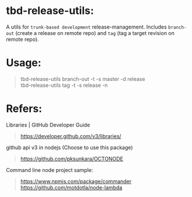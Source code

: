 # tbd-release-utils:
A utils for `trunk-based development` release-management.  Includes `branch-out` (create a release on remote repo) and `tag` (tag a target revision on remote repo).


# Usage:
> tbd-release-utils branch-out -t <github-token> -s master -d release <target-repo>  
> tbd-release-utils tag -t <github-token> -s release -n <tag-name> <target-repo>


# Refers:
Libraries | GitHub Developer Guide
> https://developer.github.com/v3/libraries/

github api v3 in nodejs (Choose to use this package)
> https://github.com/pksunkara/OCTONODE

Command line node project sample:
> https://www.npmjs.com/package/commander
> https://github.com/motdotla/node-lambda
